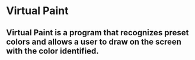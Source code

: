 # Virtual Paint

## Virtual Paint is a program that recognizes preset colors and allows a user to draw on the screen with the color identified.
 
